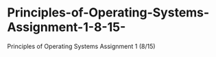 # Principles-of-Operating-Systems-Assignment-1-8-15-
Principles of Operating Systems Assignment 1 (8/15)
